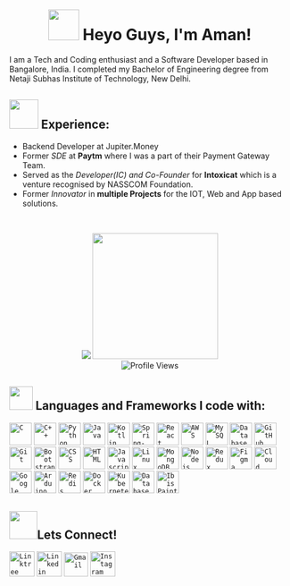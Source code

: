 <!-- - 👋 Hi, I’m Aman Gupta
- ✨ I'm currently persuing Bachelor in Engineering from NSIT, Delhi.
- 👀 I’m interested in Software Development and programming
- 🌱 I’m currently doing Competative Coding on various platforms


<!---
amangupta00/amangupta00 is a ✨ special ✨ repository because its `README.md` (this file) appears on your GitHub profile.
You can click the Preview link to take a look at your changes.
--->
 
 <h1 align = "center"><img src="https://emojis.slackmojis.com/emojis/images/1643514588/5906/this-is-fine-fire.gif?1643514588" width="55px"> Heyo Guys, I'm Aman! </h1>

I am a Tech and Coding enthusiast and a Software Developer based in Bangalore, India. I completed my Bachelor of Engineering degree from Netaji Subhas Institute of Technology, New Delhi.


## <img src="https://media.giphy.com/media/QXPqYpSyBIMjBTtBbl/giphy.gif" width="52px"> Experience: 

- Backend Developer at Jupiter.Money
- Former *SDE* at **Paytm** where I was a part of their Payment Gateway Team.
- Served as the *Developer(IC) and Co-Founder* for **Intoxicat** which is a venture recognised by NASSCOM Foundation.
- Former *Innovator* in **multiple Projects** for the IOT, Web and App based solutions.

<br>

<p align = "center">
  <img src="https://github-readme-stats.vercel.app/api?username=amangupta00&count_private=true&show_icons=true&title_color=fc5a8d&icon_color=1b93c9&show_owner=true&line_height=30&include_all_commits=true">
  <img height="225" src="https://github-readme-stats.vercel.app/api/top-langs/?username=amangupta00&hide=procfile,matlab,php&title_color=fc5a8d&icon_color=1b93c9&show_owner=true&langs_count=8">

  <br>
  <img alt="Profile Views" src="https://komarev.com/ghpvc/?username=amangupta00&color=fc5a8d" />
  
  
</p>


## <img src="https://media.giphy.com/media/QssGEmpkyEOhBCb7e1/giphy.gif" width="42px"> Languages and Frameworks I code with:
<code><img width="40px" src="https://img.icons8.com/color/3x/c-programming.png" title="C"/></code>
<code><img width="40px" src="https://img.icons8.com/color/4x/c-plus-plus-logo.png" title="C++"/></code>
<code><img width="40px" src="https://img.icons8.com/color/4x/000000/python.png" title="Python"/></code>
<code><img width="40px" src="https://img.icons8.com/color/2x/java-coffee-cup-logo.png" title="Java"/></code>
<code><img width="40px" src="https://img.icons8.com/color/2x/kotlin.png" title="Kotlin"/></code>
<code><img width="40px" src="https://img.icons8.com/color/2x/spring-logo.png" title="Spring-Boot"/></code>
<code><img width="40px" src="https://img.icons8.com/plasticine/100/000000/react.png" title="React"/></code>
<code><img width="40px" src="https://img.icons8.com/color/48/000000/amazon-web-services.png" title="AWS"/></code>
<code><img width="40px" src="https://img.icons8.com/ios/4x/00758f/mysql-logo.png" title="MySQL"/></code>
<code><img width="40px" src="https://img.icons8.com/dusk/64/000000/database-restore.png" title="Database"/></code>
<code><img width="40px" src="https://img.icons8.com/fluent/8x/github.png" title="GitHub"/></code>
<code><img width="40px" src="https://img.icons8.com/color/2x/git.png" title="Git"/></code>
<code><img width="40px" src="https://img.icons8.com/color/2x/bootstrap.png" title="Bootstrap"/></code>
<code><img width="40px" src="https://img.icons8.com/color/48/000000/css3.png" title="CSS"/></code>
<code><img width="40px" src="https://img.icons8.com/color/48/000000/html-5.png" title="HTML"/></code>
<code><img width="40px" src="https://img.icons8.com/color/48/000000/javascript--v1.png" title="Javascript"/></code>
<code><img width="40px" src="https://img.icons8.com/color/2x/linux.png" title="Linux"/></code>
<code><img width="40px" src="https://img.icons8.com/color/8x/000000/mongodb.png" title="MongoDB"/></code>
<code><img width="40px" src="https://img.icons8.com/color/8x/000000/nodejs.png" title="Nodejs"/></code>
<code><img width="40px" src="https://img.icons8.com/color/8x/000000/redux.png" title="Redux"/></code>
<code><img width="40px" src="https://img.icons8.com/color/2x/figma--v1.png" title="Figma"/></code>
<code><img width="40px" src="https://img.icons8.com/color/2x/cloud-firestore.png" title="Cloud Firebase"/></code>
<code><img width="40px" src="https://img.icons8.com/color/2x/google-firebase-console.png" title="Google Firebase"/></code>
<code><img width="40px" src="https://img.icons8.com/color/2x/arduino.png" title="Arduino"/></code>
<code><img width="40px" src="https://img.icons8.com/color/2x/redis.png" title="Redis"/></code>
<code><img width="40px" src="https://img.icons8.com/color/2x/docker.png" title="Docker"/></code>
<code><img width="40px" src="https://img.icons8.com/color/2x/kubernetes.png" title="Kubernetes"/></code>
<code><img width="40px" src="https://img.icons8.com/color/2x/sql.png" title="Database"/></code>
<code><img width="40px" src="https://img.icons8.com/color/2x/ibis-paint-x.png" title="IbisPaintX"/></code>



<!-- 
## <img src="https://media.giphy.com/media/MIGbtLZoVjbl0bYbAd/giphy.gif" width="50px">My Coding Profiles!

<code> <a href="https://www.codechef.com/users/<user-name>/"><img width="40px" src="https://img.icons8.com/color/144/000000/codechef.png" title="CodeChef Profile"/></a></code>
<code> <a href="https://codeforces.com/profile/<user-name>/"><img width="40px" src="https://img.icons8.com/external-tal-revivo-color-tal-revivo/96/000000/external-codeforces-programming-competitions-and-contests-programming-community-logo-color-tal-revivo.png" title="CodeForces Profile"/></a></code>
<code> <a href="https://leetcode.com/<user-name>/"><img width="40px" src="https://img.icons8.com/external-tal-revivo-color-tal-revivo/96/000000/external-level-up-your-coding-skills-and-quickly-land-a-job-logo-color-tal-revivo.png" title="LeetCode Profile"/></a> </code>
 -->

<!-- <a href="https://www.codechef.com/users/<user-name>/">![CodeChef Badge](https://cp-logo.vercel.app/codechef/saumyasingh203?logo=true) </a>
<a href="https://codeforces.com/profile/<user-name>">![CodeForces Badge](https://cp-logo.vercel.app/codeforces/saumya_singh203?logo=true) </a>
<a href="https://leetcode.com/<user-name>/">![LeetCode Badge](https://cp-logo.vercel.app/leetcode/saumyasingh203?logo=true)</a> -->

 

## <img src="https://media.giphy.com/media/KcnlGHBpnKnjZIuCMv/giphy.gif" width="50px">Lets Connect!
<code><a href="https://linktr.ee/AmanGupta0"><img width="45px" src="https://img.icons8.com/color/2x/linktree.png" title="Linktree"/></a></code>
<code><a href="https://www.linkedin.com/in/aman-gupta-00/"><img width="45px" src="https://img.icons8.com/color/8x/000000/linkedin.png" title="Linkedin"/></a></code>
<code><a href="mailto:amangupta1029@gmail.com"><img width="43px" src="https://img.icons8.com/fluent/48/000000/gmail.png" title="Gmail"/></a></code>
<code><a href="https://www.instagram.com/themaker007/"><img width="45px" src="https://img.icons8.com/fluent/48/000000/instagram-new.png" title="Instagram"/></a></code>


<br>
